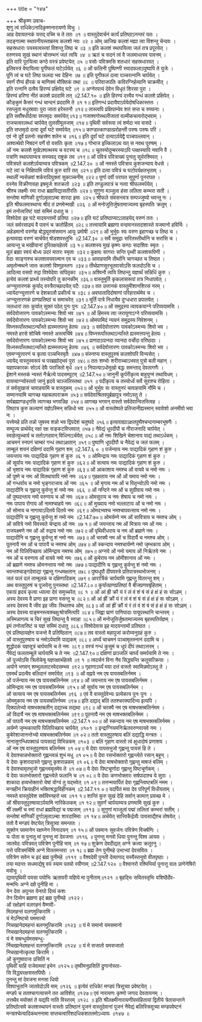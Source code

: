 +++
title = "१४७"

+++
श्रीकृष्ण उवाच-  
शृणु त्वं राधिकेऽनादिकृष्णनारायणो विभुः ।  
आह देवायतनकं यत्तद् वच्मि च ते ततः ॥१ ॥
वास्तुदेवार्चनं कार्यं प्रतिष्ठाऽनन्तरं यतः ।  
तदङ्गात्मा स्थापनीयस्ताम्रस्य कलशो नवः ॥२ ॥
ओम् आजिघ्र कलशं मह्या त्वा विशन्तु चेन्दवः ।  
सहस्रधाराः पयस्वत्वस्त्वां विशन्तु तिष्ठ च ॥३ ॥
इति कलशं स्थापयित्वा जलं तत्र प्रपूरयेत् ।  
वरुणस्य सुखं स्थानं चोत्तम्भनं जलं त्वयि ॥४ ॥
ऋतं च सदनं त्वं वै जलमाधत्स्व पावनम् ।  
इति वारि पूरयित्वा कण्ठे वस्त्रं प्रवेष्टयेत् ॥५ ॥
वसोः पवित्रमसि शतधारं सहस्रधारवत् ।  
इतिवस्त्रं वेष्टयित्वा पूगीफलं घटेऽर्पयेत् ॥६ ॥
ओं फलिनी पुष्पिण्णी स्यादफलाऽपुष्पापि ते युजेः ।  
पूगि त्वं च घटे तिष्ठ फलदा भव देहिनः ॥७ ॥
इति पूगीफलं दत्वा पञ्चरत्नानि चार्पयेत् ।  
स्वर्णं रौप्यं हीरकं च माणिक्यं मौक्तिकं तथा ॥८ ॥
परिवाजपतिः कविरग्निर्हव्यानि चाक्रमीत् ।  
इति रत्नानि दत्वैव हिरण्यं प्रक्षिपेद् घटे ॥९ ॥
अग्नेरपत्यं देवेन विधृतं शिरसा पुरा ।  
हिरण्यं हरिणा नीतं कलशे प्रददामि तत् ॥2.147.१० ॥
इति हिरण्यं दत्त्वैव गन्धं कलशे प्रक्षिपेत् ।  
कौङ्कुमं कैसरं गन्धं चान्दनं प्रददामि ते ॥१ १॥
इतिगन्धं प्रदायैवाऽर्पयेदोषधिकास्ततः ।  
रसप्लुता मधुस्रावाः पुरा जाता हरेस्तनौ ॥१२॥
तास्त्वपि प्रक्षिपाम्येव शतं सप्त च रुघ्घनाः ।  
इति सर्वौषधीर्दत्वा सप्तमृदः समर्पयेत्॥१३॥
गजाश्वगोस्थलीजातां वल्मीकचत्वरोद्भवाम् ।  
राजचत्वरलब्धां चार्पयेत् तुलसीमूलजाम् ॥१४॥
पृथिवी सर्वरूपा त्वं शर्मदा भव वासदे ।  
इति सप्तमृदो दत्वा दूर्वां घटे समर्पयेत् ॥१५॥
काण्डात्काण्डात्प्ररोहन्ती परुषः परुषः परि ।  
एवं नो दूर्वे प्रतनोः सहस्रेण शतेन च ॥१६॥
इति दूर्वां घटे दत्याऽर्पयेद्वै पञ्चपल्लवान् ।  
अश्वत्थेवो निषदनं पर्णे वो वसतिः कृता ॥१७॥
गोभाज इत्किलाऽथ यत् स नवथ पूरुषम् ।  
ओं नमः कलशे मुखेऽश्वत्थस्य च वटस्य च ॥१८॥
चूतस्योदुम्बरस्याऽपि प्लक्षस्यापि नवानि वै ।  
पत्राणि स्थापयाम्यत्र सस्यवद् राष्ट्रकं तव ॥१९॥
ओं पवित्रं पवित्राख्यं पुनातु सूर्यरश्मिवत् ।  
पवित्रपते कलशेऽर्पयाम्यत्र पवित्रकम् ॥2.147.२० ॥
ओं नमस्ते पवित्राय कुशजन्याय वेधसे ।  
घटे त्वां च निक्षिपामि पवित्रं कुरु वारि तत् ॥२१॥
इति दत्वा पवित्रं च घटोपर्यक्षतभृताम् ।  
स्थालीं न्यसेन्नवां शर्करादियुक्तां सुकाञ्चनीम् ॥२२॥
पूर्णा दर्वी परापत सुपूर्णा पुनरापत ।  
वस्नेव विक्रीणावहा इषमूर्जः शतक्रतो ॥२३ ॥
इति तण्डुलपात्रं च नत्वा श्रीफलमर्पयेत् ।  
श्रीश्च लक्ष्मीः रमा राधा ब्रह्मविद्यासतीरतिः ॥२४॥
सुगुणा मञ्जुला हंसा ललिता कम्भरा सती ।  
सन्तोषा माणिकी दुर्गाऽमृताऽम्बा शारदा इमाः ॥२५॥
श्रीफले संवसन्त्वत्र सम्पज्जुष्यो भवन्तु नः ।  
इति श्रीफलमास्थाप्य श्रीदं तं प्रणमेन्मखी ॥२६ ॥
ओं मनोजुतिर्जुषतामाज्यस्य बृहस्पतिः क्रतुम् ।  
इमं तनोत्वरिष्टं यज्ञं समिमं दधातु च ।  
विश्वेदेवा इह घटे मादयन्तामों प्रतिष्ठ ॥२७॥
इति घटं प्रतिष्ठाप्याऽऽवाहयेद् वरुणं ततः ।  
जलं सर्वरसाढ्यं वै पावनं च क्रतोर्हितम् ॥२८॥
तत्त्वायामि ब्रह्मणा वन्दमानस्तदाशास्ते यजमानो हविर्भिः ।  
अहेडमानो वरुणेह बोद्ध्युरुशंसमान आयुः प्रमोषी ॥२९॥
ओं भुर्भुवः स्वः वरुण इहागच्छ च तिष्ठ च ।  
इत्यावाह्य वरुणं चार्चयेत् षोडशवस्तुभिः ॥2.147.३० ॥
सर्वे समुद्राः सरितस्तीर्थानि च सरांसि च ।  
आयान्तु च मखीयानां दुरितक्षयहेतवे ॥३ १॥
कलशस्य मुखं कृष्णः कण्ठः सदाशिवः स्मृतः ।  
मूलं ब्रह्मा स्वयं बोध्य उदरं मातरः स्मृताः ॥३२॥
कुक्षयः सागराः सन्ति पृथ्वी कलशरूपिणी ।  
वेदाः साङ्गाश्च कलशावयवात्मान एव च ॥३३॥
आवाहयामि तीर्थानि चागच्छत च तिष्ठत ।  
अमृतोन्मथने जातः कलशो विष्णुहस्तगः ॥३४॥
तीर्थप्राणसुरभूतवासोऽसि फलदोऽसि च ।  
आदित्या वसवो रुद्रा विश्वेदेवाः सपितृकाः ॥३५॥
अश्विनौ त्वयि तिष्ठन्तु यज्ञार्थं सन्निधिं कुरु ।  
इत्येवं कलशं प्रार्थ्य तस्योपरि तु कानकीम् ॥३६॥
वास्तुमूर्ति कृकलासरूपां तत्र निधापयेत् ।  
अग्न्युत्तारणकं कुर्याद् वस्त्रैराच्छादयेत् पटैः ॥३७॥
तत उत्तानकं वास्तुमीशानशिरसं नरम् ।  
ध्यायेदग्न्युत्तारणे च देशकालौ प्रकीर्त्य च ॥३८॥
अवघातादिदोषाणां परिहारार्थमेव च ।  
अग्न्युत्तारणकं प्राणप्रतिष्ठां च समाचरेत् ॥३९॥
मूर्तिं पात्रे निधायैव दुग्धधारा प्रपातयेत् ।  
जलधारां ततः कुर्यात् सूक्तं पठेत् पुनः पुनः ॥2.147.४०॥
ओं समुद्रस्य त्वावकयाग्ने परिव्ययामसि ।  
सर्वदेवोत्तारणः पावकोऽस्मभ्यः शिवो भव ॥४१ ॥
ओं हिमस्य त्वा जरायुणाऽग्ने परिव्ययामसि ।  
सर्वदेवोत्तारणः पावकोऽस्मभ्यः शिवो भव ॥४२॥
ओमपामिदं न्ययनं समुद्रस्य निवेशनम् ।  
विघ्नरूपाँस्तथाऽन्याँस्ते ह्यस्मत्तपन्तु हेतयः ॥४३ ॥
सर्वदेवोत्तारणः पावकोऽस्मभ्यः शिवो भव ।  
नमस्ते हरसे शोचिषे नमस्ते अस्त्वर्चिषे ॥४४॥
विघ्नरूपाँस्तथाऽन्याँस्ते ह्यस्मत्तपन्तु हेतयः ।  
सर्वदेवोत्तारणः पावकोऽस्मभ्यः शिवो भव ॥४५॥
प्राणदाऽपानदा व्यानदा वर्चोदा वरिष्ठदाः ।  
विध्नरूपाँस्तथाऽन्याँस्ते ह्यस्मत्तपन्तु हेतयः ॥४६ ॥
सर्वदेवोत्तारणः पावकोऽस्मभ्यः शिवो भव ।  
एवमग्न्युत्तारणं च कृत्वा पञ्चभिरमृतैः ॥४७॥
संस्नाप्य वास्तुपुरुषं कलशोपरि विन्यसेत् ।  
ध्यायेद् वास्तुस्वरूपं च परब्रह्मोद्भवं पुरा ॥४८॥
ततः शम्भोः शरीराच्चाऽभवत् पुत्रो बली महान् ।  
यज्ञापकारकः सोऽयं देवैः पराजितो मृधे ॥४९॥
निपात्याऽधोमुखो बद्धः समन्ताद् देवतागणैः ।  
ईशाने मस्तकं न्यस्तं नैर्ऋत्ये पादसम्पुटम् ॥2.147.५०॥
जानुनी कूर्परीकृत्य बाहुयुग्मं तथाविधम् ।  
वायव्याग्न्योस्ततो जानुं हृदये चाञ्जलिस्तथा ॥५१ ॥
पदीकृत्य च तस्योर्ध्वं सर्वे सुराश्च रोहिताः ।  
तं सर्वसुखासं चावाहयामि च वास्तुकम् ॥५२॥
ओं भूर्भुवः सः वास्तुनरं चावाहयामि नौमि च ।  
सम्मानयामि चागच्छ महाबलपराक्रम ॥५३॥
सर्वदेवाश्रितवपुर्ब्रह्मपुत्र नमोऽस्तु ते ।  
सर्वब्रह्माण्डधृगसि त्वागच्छ भगवन्निह ॥५४॥
आगच्छ भगवन् वास्तो सर्वदेवान्वितस्त्विह ।  
तिष्ठात्र कुरु कल्याणं यज्ञेऽस्मिन् सन्निधो भव ॥५५॥
ओं वास्तोष्पते प्रतिजानीह्यस्मान् स्वावेशो अनमीवो भवा नः ।  
यत्त्वेमहे प्रति तन्नो जुषस्व शन्नो भव द्विपदेशं चतुष्पदे ॥५६॥
इत्यावाह्याऽक्षतपुष्पैश्चन्दनाम्बरभूषणैः ।  
सम्पूज्य प्रार्थयेद् रक्षां रक्ष सङ्कटविप्लवात् ॥५७॥
नैवेद्यं धूपदीपौ च नीराजनादि चार्पयेत् ।  
स्वाहेत्युच्चार्य च ततोऽगदवान् विधिनाऽर्चयेत् ॥५८॥
ओं नमः शिखिने चेशानाय पाद्यं तथाऽर्धकम् ।  
आचमनं स्नपनं चाम्बरं गन्धं तथाऽक्षतान् ॥५९॥
पुष्पाणि धूपदीपौ च नैवेद्यं च जलं फलम् ।  
ताम्बूलं शयनं दक्षिणां ददामि गृहाण शम् ॥2.147.६ ० ॥
पर्जन्याय नमः पाद्यादिकं गृहाण शं कुरु ।  
जयन्ताय नमः पाद्यादिकं गृहाण शं कुरु ॥६ १ ॥
ओमिन्द्राय नमः पाद्यादिकं गृहाण शं कुरु ।  
ओं सूर्याय नमः पाद्यादिकं गृहाण शं कुरु ॥६२॥
ओं सत्याय नमः पाद्यादिकं गृहाण शं कुरु ।  
ओं भृशाय नमः पाद्यादिकं गृहाण शं कुरु ॥६३॥
ओं आकाशाय नमश्च ओं वायवे च नमो नमः ।  
ओं पूष्णे च नमः ओं वितथायापि नमो नमः ॥६४॥
गृहक्षताय नम ओं ओं यमाय नमो नमः ।  
ओं गन्धर्वाय च नमो भृङ्गराजाय ओं नमः ॥६५ ॥
ओं मृगाय नम ओं च पितृभ्योऽपि नमो नमः ।  
पाद्यादीनि च गृह्णन्तु कुर्वन्तु शं नमो नमः ॥६६ ॥
ओं नन्दिने नम ओं च सुग्रीवाय नमो नमः ।  
ओं पुष्पदन्ताय नमो वरुणाय च ओं नमः ॥६७॥
ओमसुराय च नमः शेषाय च नमो नमः ।  
नमः पापाय रोगाय ओं नामश्चाहये नमः ॥६८॥
ओं मुख्याय नमो भल्लाटाय ओं च नमो नमः ।  
ओं सोमाय च नागायाऽदितये दितये नमः ॥६९॥
ओमदभ्यश्च नमश्चापवत्साय नमो नमः ।  
पाद्यादीनि च गृह्णन्तु कुर्वन्तु शं नमो नमः ॥2.147.७०॥
ओमर्यम्णे नम ओं सावित्राय च नमश्च ओम् ।  
ओं सवित्रे नमो विवस्वते चेन्द्राय ओं नमः ॥७ १॥
ओं जयन्ताय नम ओं मित्राय नम ओं नमः ।  
राजयक्ष्मणे नम ओं ओं रुद्राय नमो नमः ॥७२॥
ओं पृथिवीधराय च नम ओं ब्रह्मणे नमः ।  
पाद्यादीनि च गृह्णन्तु कुर्वन्तु शं नमो नमः ॥७३॥
ओं चरक्यै नम ओं च विदार्यै च नमश्च ओम् ।  
पूतनायै नम ओं च पापायै च नमश्च ओम् ॥७४॥
ओं स्कन्दाय नमश्चार्यम्णे नमो जृम्भकाय ओम् ।  
नम ओं पिलिपिच्छाय ओमिन्द्राय नमश्च ओम् ॥७५॥
अग्नये ओं नमो यमाय ओं निर्ऋतये नमः ।  
नम ओं च वरुणाय ओं वायवे नमो नमः ॥७६॥
ओं कुबेराय नम ओमीशानाय ओं नमः ।  
ओं ब्रह्मणे नमश्च ओमनन्ताय नमो नमः ॥७७॥
पाद्यादीनि च गृह्णन्तु कुर्वन्तु शं नमो नमः ।  
भवन्तश्चाङ्गदेवाद्या गृह्णन्तु गन्धमक्षतान् ॥७८॥
पुष्पधूपौ दीपवस्त्रे प्रतिपात्रस्थभोजनम् ।  
जलं फलं दलं ताम्बूलकं च दक्षिणादिकम् ॥७९॥
आरार्त्रिकं चार्पयामि गृह्णन्तु वितरन्तु शम् ।  
अथ वास्तुपुरुषं च पूजयेत्तु पुनस्तथा ॥2.147.८०॥
कुर्यात्प्राणप्रतिष्ठां वै बीजप्रणवबृंहिताम् ।  
एकाग्रं हृदयं कृत्वा ध्यात्वा देवं समुच्चरेत् ॥८ १ ॥
ओं आं ह्री क्रौ यं रं लं वं शं षं सं हं क्षं हं सः सोऽहम् ।  
अस्य देवस्य वै प्राणा इह प्राणा वसन्तु च ॥८२॥
ओं आं ह्रीं क्रौं यं रं लं वं शं षं सं हं क्षं हं सः सोऽहम् ।  
अस्य देवस्य वै जीव इह जीवः स्थितश्च ओम् ॥८३॥
ओं आं ह्रीं क्रौं यं रं लं वं शं षं सं हं क्षं हं सः सोऽहम् ।  
अस्य देवस्य वाङ्मनस्त्वक्चक्षुःश्रोत्रमित्यपि ॥८४॥
जिह्वा घ्राणं पाणिपादाः पायूपस्थानि चान्तरम् ।  
अस्मिन्नागत्य च चिरं सुखं तिष्ठन्तु वै स्वाहा ॥८५॥
ओं मनोजूतिर्जुषतामाज्यस्य बृहस्पतिर्यज्ञम् ।  
इमं तनोत्वरिष्टं च यज्ञं समिमं दधातु ॥८६॥
विश्वेदेवास इह मादयन्तामों प्रतिष्ठत ।  
एवं प्रतिष्ठायज्ञेन यजन्ते वै प्रतिष्ठितान् ॥८७॥
तव वास्तो महापूजां करोम्यनुग्रहं कुरु ।  
ओं वास्तुपुरुषाय च नमोऽर्पयामि पाद्यकम् ॥८८॥
अर्घ्यं चाचमनं पञ्चामृतस्नानं ददामि च ।  
शुद्धोदकं यज्ञसूत्रं चार्पयामि च ते नमः ॥८९॥
वस्त्रं गन्धं कुसुमं च धूपं दीपं तथाऽत्तरम् ।  
नैवेद्यं फलताम्बूले चार्पयामि च ते नमः ॥2.147.९०॥
दक्षिणां प्राञ्जलिं चार्घ्यं समर्पयामि ते नमः ।  
ओं पूज्योऽसि त्रिलोकेषु यज्ञरक्षार्थहेतवे ॥९ १ ॥
त्वदर्चनं विना नैव सिद्ध्यन्ति क्रतुसत्क्रियाः ।  
अयोने भगवन् शम्भुललाटस्वेदसम्भव ॥९२॥
गृहाणाऽर्घ्यं मया दत्तं वास्तो स्वामिन्नमोऽस्तु ते ।  
एवमर्थं प्रदत्वैव बलिदानं समर्पयेत् ॥९३ ॥
ओं वह्नये नम एष पायसबलिर्नमम ।  
ओं पर्जन्याय नम एष पायसबलिर्नमम ॥९४॥
ओं जयन्ताय नम एष पायसबलिर्नमम ।  
ओमिन्द्राय नम एष पायसबलिर्नमम ॥९५॥
ओं सूर्याय नम एष पायसबलिर्नमम ।  
ओं सत्याय नम एष पायसबलिर्नमम ॥९६ ॥
एवं वै वास्तुदेवेभ्यः प्रत्येकाय पुनः पुनः ।  
ओममुकाय नम एष पायसबलिर्नमम ॥९७॥
इति दद्याद् बलिं ततश्चरक्यादिभ्य इत्यपि ।  
दिक्पालेभ्यो माषभक्तबलीन् दद्याच्च तद्यथा ॥९८॥
ओं चरक्यै नम एष माषभक्तबलिर्नमम ।  
ओं विदार्यै नम एष माषभक्तबलिर्नमम ॥९९॥
पूतनायै नम एष माषभक्तबलिर्नमम ।  
ओं पापायै नम एष माषभक्तबलिर्नमम ॥2.147.१ ००॥
ओं स्कन्दाय नम एष माषभक्तबलिर्नमम ।  
अर्यम्णे जृम्भकायापि पिलिपिच्छाय चार्पयेत् ॥१०१ ॥
इन्द्राग्नियमनिर्ऋतवरुणवायवे नमः ।  
कुबेरेशाजानन्तेभ्यो माषभक्तबलिर्नमम ॥१ ०२॥
ततो वास्तुपुरुषाय बलिं दद्याद्धि मन्त्रतः ।  
नानासुगन्धिपक्वान्नं पायसाद्यं विभिन्नकम् ॥१०३ ॥
बलिं गृहाण वास्तो त्वं क्षुधादोषं प्रणाशय ।  
ओं नम एष वास्तुपुरुषाय बलिर्नमम ॥१ ०४॥
ये देवाः पायसभुजो गृह्णन्तु पायसं हि ते ।  
ये देवाश्चान्नभोक्तारो गृह्णन्त्वन्नं शुभं मधु ॥१ ०५॥
ये देवा रसभोक्तारो गृह्णन्त्वेते रसान् बहून् ।  
ये देवाः कृशरादास्ते गृह्णन्तु कृशरान्नकम् ॥१ ०६॥
ये देवा माषभोक्तारो गृह्णन्तु माषजं बलिम् ।  
ये देवाश्चामृतभुजो गृह्णन्त्वमृतमेव ते ॥१ ०७॥
ये देवाः पिष्टचूर्णादा गृह्णन्तु पिष्टचूर्णकम् ।  
ये देवाः फलभोक्तारो गृह्णन्त्वेते फलानि च ॥१ ०८॥
ये देवाः कणभोक्तारः सर्षपादाश्च ये सुराः ।  
शाकादा हव्यभोक्तारो येषां योग्यं तु यद्भवेत् ॥१ ०९॥
तत्तन्मयार्पितं देवा गृह्णन्त्विष्टबलिं नमम ।  
मन्त्रहीनं क्रियाहीनं भक्तिश्रद्धाविहीनकम् ॥2.147.११ ०॥
यदर्पितं मया देव परिपूर्णं विधीयताम् ।  
नमस्ते वास्तुदेवेश सर्वविघ्नहरो भव ॥११ १॥
शान्तिं कुरु सुखं देहि सर्वान् कामान् प्रयच्छ मे ।  
ओं श्रीवास्तुपुरुषायाऽर्पयामि नारिकेलकम् ॥१ १२॥
सुवर्णं चार्पयाम्यत्र प्रणमामि सुखं कुरु ।  
श्रीं लक्ष्मीं च रमां राधां ब्रह्मविद्यां च पद्मजाम् ॥११३ ॥
सुगुणां मञ्जुलां पद्मां ललितां कम्भरां सतीम् ।  
सन्तोषां माणिकीं दुर्गाऽमृताऽम्बाः शारदामिमाः ॥१ १४॥
अर्चयेत् सात्त्विकैर्द्रव्यैः पायसाद्यैश्च तोषयेत् ।  
ततो वै मण्डपं वेष्टयेत् त्रिसूत्र्या समन्ततः ।  
सूक्तेन पवमानेन रक्षघ्नेन निनादयन् ॥१ १५॥
ओं पवमानः सुवर्जनः पवित्रेण विचर्षणिः ।  
यः पोता स पुनातु मां पुनन्तु मां देवजनाः ॥११६ ॥
पुनन्तु मनवो धिया पुनन्तु विश्व आयवः ।  
जातवेदः पवित्रवत् पवित्रेण पुनीहि माम् ॥१ १७॥
शुक्रेण देवदीद्यत् अग्ने क्रत्वा क्रतूरनु ।  
यत्ते पवित्रमर्चिषि अग्ने विततमन्तरा ॥१ १८॥
ब्रह्म तेन पुनीमहे उभाभ्यां देवसवितः ।  
पवित्रेण सवेन च इदं ब्रह्म पुनीमहे ॥११९ ॥
वैश्वदेवी पुनती देव्यागाद् यस्यैस्तनुवो वीतपृष्ठाः ।  
तया मदन्तः सधमाद्येषु वयं स्याम पतयो रयीणाम् ॥2.147.१२० ॥
वैश्वानरो रश्मिभिर्या पुनात्तु वातः प्राणेनेषिरो मयोभूः ।  
द्यावापृथिवी पयसा पयोभिः ऋतावरी यज्ञिये मा पुनीताम्॥१२१ ॥
बृहद्भिः सवितस्तृभिः वशिष्ठैर्देव-  
मन्मभिः अग्ने दक्षै पुनीहि मा ।  
येन देवा अपुनत येनापो दिव्यं कशः  
तेन दिव्येन ब्रह्मणा इदं ब्रह्म पुनीमहे ॥१२२।  
ओं रक्षोहणं वलगहनं वैष्णवी-  
मिदमहन्तं वलगमुत्किरामि ।  
यं मेऽनिष्ट्यो यममात्यो  
निचखानेदमहन्तं बलगमुत्किरामि ॥१२३ ॥
यं मे समानो यमसमानो  
निचखानेदमहन्तं वलगमुत्किरामि ।  
यं मे सबन्धुर्यमसबन्धु-  
र्निचखानेदमहन्तं वलगमुत्किरामि ॥१२४ ॥
यं मे सजातो यमसजातो  
निचखानोत्कृत्या किरामि ।  
ओं कुणुष्वपाजः प्रसितिं न  
पृथिवीं याहि राजेवामवां इभेन ॥१२५॥
तृष्वीमनुप्रसितिं द्रुणानोस्ता-  
सि विद्ध्यरक्षसस्तपिष्ठैः ।  
पुनन्तु मां देवजना मनसा धियो  
विश्वाभूतानि जातवेदोऽपि माम् ॥१२६ ॥
इत्येवं राधिके! मण्डपं त्रिसूत्र्या प्रवेष्टयेत् ।  
मण्डपे च ततश्चागत्यासने तत आविशेत् ॥१२७॥
एवं नारायणः कृष्णो जगाद देवतायनम् ।  
तत्तथैव मयोक्तं ते यद्यपि नाति विस्तरम् ॥१२८ ॥
इति श्रीलक्ष्मीनारायणीयसंहितायां द्वितीये त्रेतासन्ताने प्रतिष्ठोत्सवे कलशस्थापनं वास्तोः प्रतिष्ठानं पूजनं वास्तुदेवानां पूजनं नैवेद्यं बलिस्त्रिसूत्र्या मण्डपवेष्टनं मन्त्राश्चेत्यादिकथननामा सप्तचत्वारिंशदधिकशततमोऽध्यायः ॥१४७ ॥
    
